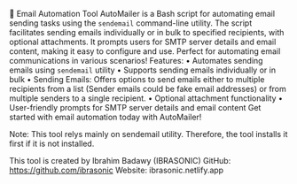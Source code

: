 📧 Email Automation Tool
AutoMailer is a Bash script for automating email sending tasks using the `sendemail` command-line utility. The script facilitates sending emails individually or in bulk to specified recipients, with optional attachments. It prompts users for SMTP server details and email content, making it easy to configure and use. Perfect for automating email communications in various scenarios!
Features:
• Automates sending emails using `sendemail` utility
• Supports sending emails individually or in bulk
• Sending Emails: Offers options to send emails either to multiple recipients from a list (Sender emails could be fake email addresses) or from multiple senders to a single recipient.
• Optional attachment functionality
• User-friendly prompts for SMTP server details and email content
Get started with email automation today with AutoMailer!

Note: This tool relys mainly on sendemail utility. Therefore, the tool installs it first if it is not installed.

This tool is created by Ibrahim Badawy (IBRASONIC)
GitHub: https://github.com/ibrasonic
Website: ibrasonic.netlify.app
